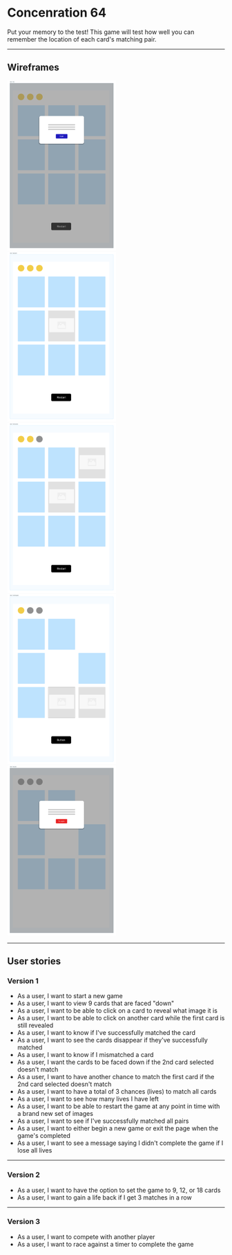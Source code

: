 # Concenration 64

Put your memory to the test! This game will test how well you can remember the location of each card's matching pair.

---

## Wireframes
<img alt="Beginning a new game" src="/images/step%201%20-%20intro.jpg" width="50%" height="50%">
<img alt="Start of game" src="/images/step%202%20-%20begin%20game.jpg" width="50%" height="50%">
<img alt="Match success" src="/images/step%203%20-%20match%20success.jpg" width="50%" height="50%">
<img alt="Continuing game" src="/images/step%204%20-%20continuing%20game.jpg" width="50%" height="50%">
<img alt="Lose game" src="/images/step%205%20-%20lose%20game.jpg" width="50%" height="50%">


---

## User stories

### Version 1

- As a user, I want to start a new game
- As a user, I want to view 9 cards that are faced "down"
- As a user, I want to be able to click on a card to reveal what image it is
- As a user, I want to be able to click on another card while the first card is still revealed
- As a user, I want to know if I've successfully matched the card
- As a user, I want to see the cards disappear if they've successfully matched
- As a user, I want to know if I mismatched a card 
- As a user, I want the cards to be faced down if the 2nd card selected doesn't match
- As a user, I want to have another chance to match the first card if the 2nd card selected doesn't match
- As a user, I want to have a total of 3 chances (lives) to match all cards
- As a user, I want to see how many lives I have left
- As a user, I want to be able to restart the game at any point in time with a brand new set of images
- As a user, I want to see if I've successfully matched all pairs
- As a user, I want to either begin a new game or exit the page when the game's completed
- As a user, I want to see a message saying I didn't complete the game if I lose all lives

---

### Version 2

- As a user, I want to have the option to set the game to 9, 12, or 18 cards
- As a user, I want to gain a life back if I get 3 matches in a row

---

### Version 3
- As a user, I want to compete with another player
- As a user, I want to race against a timer to complete the game
